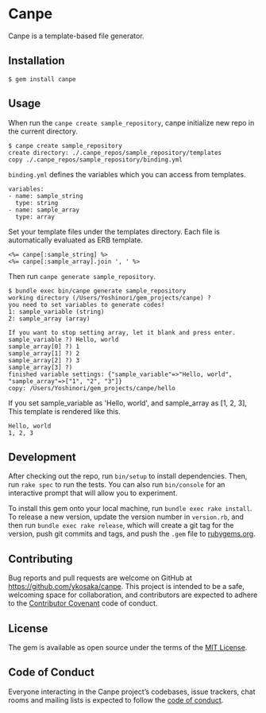 # Canpe

Canpe is a template-based file generator.

## Installation

    $ gem install canpe

## Usage

When run the `canpe create sample_repository`, canpe initialize new repo in the current directory.

```
$ canpe create sample_repository
create directory: ./.canpe_repos/sample_repository/templates
copy ./.canpe_repos/sample_repository/binding.yml
```

`binding.yml` defines the variables which you can access from templates.

```
variables:
- name: sample_string
  type: string
- name: sample_array
  type: array
``` 

Set your template files under the templates directory.
Each file is automatically evaluated as ERB template.

```
<%= canpe[:sample_string] %>
<%= canpe[:sample_array].join ', ' %>
``` 

Then run `canpe generate sample_repository`.

```
$ bundle exec bin/canpe generate sample_repository
working directory (/Users/Yoshinori/gem_projects/canpe) ? 
you need to set variables to generate codes!
1: sample_variable (string) 
2: sample_array (array) 

If you want to stop setting array, let it blank and press enter.
sample_variable ?) Hello, world
sample_array[0] ?) 1
sample_array[1] ?) 2
sample_array[2] ?) 3
sample_array[3] ?) 
finished variable settings: {"sample_variable"=>"Hello, world", "sample_array"=>["1", "2", "3"]}
copy: /Users/Yoshinori/gem_projects/canpe/hello

```

If you set sample_variable as 'Hello, world', and sample_array as [1, 2, 3],
This template is rendered like this.

```
Hello, world
1, 2, 3
```


## Development

After checking out the repo, run `bin/setup` to install dependencies. Then, run `rake spec` to run the tests. You can also run `bin/console` for an interactive prompt that will allow you to experiment.

To install this gem onto your local machine, run `bundle exec rake install`. To release a new version, update the version number in `version.rb`, and then run `bundle exec rake release`, which will create a git tag for the version, push git commits and tags, and push the `.gem` file to [rubygems.org](https://rubygems.org).

## Contributing

Bug reports and pull requests are welcome on GitHub at https://github.com/ykosaka/canpe. This project is intended to be a safe, welcoming space for collaboration, and contributors are expected to adhere to the [Contributor Covenant](http://contributor-covenant.org) code of conduct.

## License

The gem is available as open source under the terms of the [MIT License](http://opensource.org/licenses/MIT).

## Code of Conduct

Everyone interacting in the Canpe project’s codebases, issue trackers, chat rooms and mailing lists is expected to follow the [code of conduct](https://github.com/[USERNAME]/canpe/blob/master/CODE_OF_CONDUCT.md).
